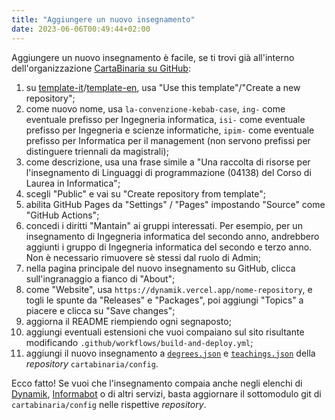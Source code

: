```yaml
---
title: "Aggiungere un nuovo insegnamento"
date: 2023-06-06T00:49:44+02:00
---
```


Aggiungere un nuovo insegnamento è facile, se ti trovi già all'interno
dell'organizzazione [CartaBinaria su GitHub](https//github.com/cartabinaria):

1. su [template-it](https://github.com/cartabinaria/template-it)/[template-en](https://github.com/cartabinaria/template-en),
   usa "Use this template"/"Create a new repository";
2. come nuovo nome, usa `la-convenzione-kebab-case`, `ing-` come eventuale
   prefisso per Ingegneria informatica, `isi-` come eventuale prefisso per
   Ingegneria e scienze informatiche, `ipim-` come eventuale prefisso per Informatica per il management (non servono prefissi per distinguere
   triennali da magistrali);
3. come descrizione, usa una frase simile a "Una raccolta di risorse per
   l'insegnamento di Linguaggi di programmazione (04138) del Corso di Laurea in
   Informatica";
4. scegli "Public" e vai su "Create repository from template";
5. abilita GitHub Pages da "Settings" / "Pages" impostando "Source" come
   "GitHub Actions";
6. concedi i diritti "Mantain" ai gruppi interessati. Per esempio, per un
    insegnamento di Ingegneria informatica del secondo anno, andrebbero aggiunti
    i gruppo di Ingegneria informatica del secondo e terzo anno.
    Non è necessario rimuovere sè stessi dal ruolo di Admin;
7. nella pagina principale del nuovo insegnamento su GitHub, clicca
   sull'ingranaggio a fianco di "About";
8. come "Website", usa `https://dynamik.vercel.app/nome-repository`,
   e togli le spunte da "Releases" e "Packages", poi aggiungi "Topics" a piacere
   e clicca su "Save changes";
9. aggiorna il README riempiendo ogni segnaposto;
10. aggiungi eventuali estensioni che vuoi compaiano sul sito risultante
   modificando `.github/workflows/build-and-deploy.yml`;
11. aggiungi il nuovo insegnamento a
    [`degrees.json`](https://github.com/cartabinaria/config/blob/main/degrees.json)
    e
    [`teachings.json`](https://github.com/cartabinaria/config/blob/main/teachings.json)
    della _repository_ `cartabinaria/config`.

Ecco fatto! Se vuoi che l'insegnamento compaia anche negli elenchi di
[Dynamik](https://github.com/cartabinaria/dynamik),
[Informabot](https://github.com/cartabinaria/informabot) o di altri servizi, basta
aggiornare il sottomodulo git di `cartabinaria/config` nelle rispettive
_repository_.
